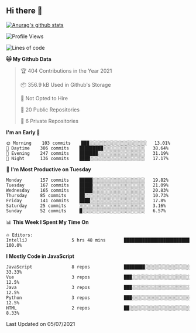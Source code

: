 ## Hi there 👋

[![Anurag's github stats](https://github-readme-stats.vercel.app/api?username=Songwonseok)](https://github.com/anuraghazra/github-readme-stats)



<!--START_SECTION:waka-->
![Profile Views](http://img.shields.io/badge/Profile%20Views-1-blue)

![Lines of code](https://img.shields.io/badge/From%20Hello%20World%20I%27ve%20Written-2.9%20million%20lines%20of%20code-blue)

**🐱 My Github Data** 

> 🏆 404 Contributions in the Year 2021
 > 
> 📦 356.9 kB Used in Github's Storage 
 > 
> 🚫 Not Opted to Hire
 > 
> 📜 20 Public Repositories 
 > 
> 🔑 6 Private Repositories  
 > 
**I'm an Early 🐤** 

```text
🌞 Morning    103 commits    ███░░░░░░░░░░░░░░░░░░░░░░   13.01% 
🌆 Daytime    306 commits    █████████░░░░░░░░░░░░░░░░   38.64% 
🌃 Evening    247 commits    ███████░░░░░░░░░░░░░░░░░░   31.19% 
🌙 Night      136 commits    ████░░░░░░░░░░░░░░░░░░░░░   17.17%

```
📅 **I'm Most Productive on Tuesday** 

```text
Monday       157 commits    █████░░░░░░░░░░░░░░░░░░░░   19.82% 
Tuesday      167 commits    █████░░░░░░░░░░░░░░░░░░░░   21.09% 
Wednesday    165 commits    █████░░░░░░░░░░░░░░░░░░░░   20.83% 
Thursday     85 commits     ██░░░░░░░░░░░░░░░░░░░░░░░   10.73% 
Friday       141 commits    ████░░░░░░░░░░░░░░░░░░░░░   17.8% 
Saturday     25 commits     ░░░░░░░░░░░░░░░░░░░░░░░░░   3.16% 
Sunday       52 commits     █░░░░░░░░░░░░░░░░░░░░░░░░   6.57%

```


📊 **This Week I Spent My Time On** 

```text
🔥 Editors: 
IntelliJ                 5 hrs 48 mins       █████████████████████████   100.0%

```

**I Mostly Code in JavaScript** 

```text
JavaScript               8 repos             ████████░░░░░░░░░░░░░░░░░   33.33% 
Vue                      3 repos             ███░░░░░░░░░░░░░░░░░░░░░░   12.5% 
Java                     3 repos             ███░░░░░░░░░░░░░░░░░░░░░░   12.5% 
Python                   3 repos             ███░░░░░░░░░░░░░░░░░░░░░░   12.5% 
HTML                     2 repos             ██░░░░░░░░░░░░░░░░░░░░░░░   8.33%

```



 Last Updated on 05/07/2021
<!--END_SECTION:waka-->
